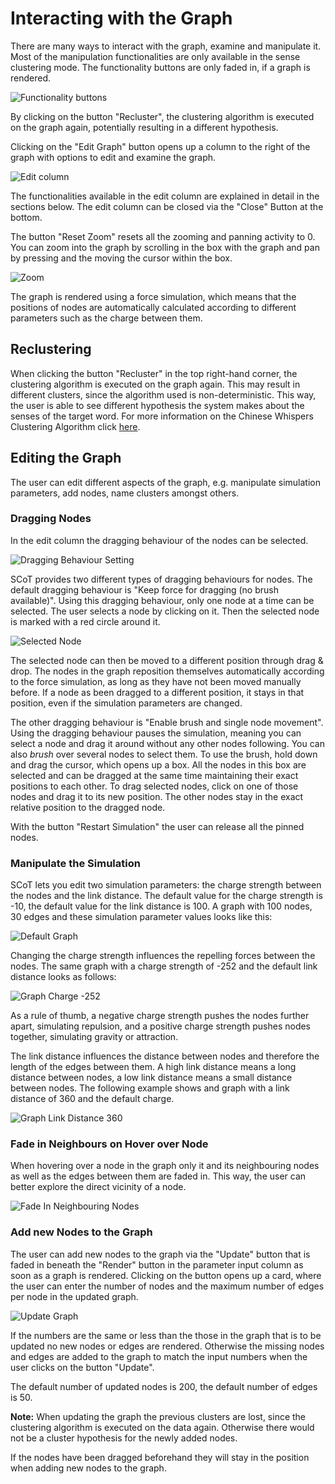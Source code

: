 # Interacting with the Graph
There are many ways to interact with the graph, examine and manipulate it.
Most of the manipulation functionalities are only available in the sense clustering mode.
The functionality buttons are only faded in, if a graph is rendered.

![Functionality buttons](./images/buttons_in_navbar.png)

By clicking on the button "Recluster", the clustering algorithm is executed on the graph again, potentially resulting in a different hypothesis.

Clicking on the "Edit Graph" button opens up a column to the right of the graph with options to edit and examine the graph.

![Edit column](./images/overview.png)

The functionalities available in the edit column are explained in detail in the sections below. The edit column can be closed via the "Close" Button at the bottom.

The button "Reset Zoom" resets all the zooming and panning activity to 0. You can zoom into the graph by scrolling in the box with the graph and pan by pressing and the moving the cursor within the box.

![Zoom](./images/zoom_in.png)

The graph is rendered using a force simulation, which means that the positions of nodes are automatically calculated according to different parameters such as the charge between them.

## Reclustering
When clicking the button "Recluster" in the top right-hand corner, the clustering algorithm is executed on the graph again. This may result in different clusters, since the algorithm used is non-deterministic. This way, the user is able to see different hypothesis the system makes about the senses of the target word. For more information on the Chinese Whispers Clustering Algorithm click [here](http://delivery.acm.org/10.1145/1660000/1654774/p73-biemann.pdf?ip=77.20.250.85&id=1654774&acc=OPEN&key=4D4702B0C3E38B35%2E4D4702B0C3E38B35%2E4D4702B0C3E38B35%2E6D218144511F3437&__acm__=1568553032_2c17e0dabf68573cf049cc4c8c1491be).

## Editing the Graph
The user can edit different aspects of the graph, e.g. manipulate simulation parameters, add nodes, name clusters amongst others.

### Dragging Nodes
In the edit column the dragging behaviour of the nodes can be selected.

![Dragging Behaviour Setting](./images/dragging_restart_sim.png)

SCoT provides two different types of dragging behaviours for nodes. The default dragging behaviour is "Keep force for dragging (no brush available)".
Using this dragging behaviour, only one node at a time can be selected. The user selects a node by clicking on it. Then the selected node is marked with a red circle around it.

![Selected Node](./images/selected_node.png)

The selected node can then be moved to a different position through drag & drop. The nodes in the graph reposition themselves automatically according to the force simulation, as long as they have not been moved manually before. If a node as been dragged to a different position, it stays in that position, even if the simulation parameters are changed.

The other dragging behaviour is "Enable brush and single node movement". Using the dragging behaviour pauses the simulation, meaning you can select a node and drag it around without any other nodes following. You can also *brush* over several nodes to select them. To use the brush, hold down and drag the cursor, which opens up a box. All the nodes in this box are selected and can be dragged at the same time maintaining their exact positions to each other. To drag selected nodes, click on one of those nodes and drag it to its new position. The other nodes stay in the exact relative position to the dragged node.

With the button "Restart Simulation" the user can release all the pinned nodes.

### Manipulate the Simulation
SCoT lets you edit two simulation parameters: the charge strength between the nodes and the link distance.
The default value for the charge strength is -10, the default value for the link distance is 100.
A graph with 100 nodes, 30 edges and these simulation parameter values looks like this:

![Default Graph](./images/graph_default_simulation_settings.png)

Changing the charge strength influences the repelling forces between the nodes. The same graph with a charge strength of -252 and the default link distance looks as follows:

![Graph Charge -252](./images/graph_charge-252_linkdistance100.png)

As a rule of thumb, a negative charge strength pushes the nodes further apart, simulating repulsion, and a positive charge strength pushes nodes together, simulating gravity or attraction.

The link distance influences the distance between nodes and therefore the length of the edges between them. A high link distance means a long distance between nodes, a low link distance means a small distance between nodes. The following example shows and graph with a link distance of 360 and the default charge.

![Graph Link Distance 360](./images/graph_charge-10_linkdistance360.png) 

### Fade in Neighbours on Hover over Node
When hovering over a node in the graph only it and its neighbouring nodes as well as the edges between them are faded in. This way, the user can better explore the direct vicinity of a node.

![Fade In Neighbouring Nodes](./images/mouseover_node.png)

### Add new Nodes to the Graph
The user can add new nodes to the graph via the "Update" button that is faded in beneath the "Render" button in the parameter input column as soon as a graph is rendered. Clicking on the button opens up a card, where the user can enter the number of nodes and the maximum number of edges per node in the updated graph. 

![Update Graph](./images/update_input.png)

If the numbers are the same or less than the those in the graph that is to be updated no new nodes or edges are rendered. Otherwise the missing nodes and edges are added to the graph to match the input numbers when the user clicks on the button "Update".

The default number of updated nodes is 200, the default number of edges is 50.

**Note:** When updating the graph the previous clusters are lost, since the clustering algorithm is executed on the data again. Otherwise there would not be a cluster hypothesis for the newly added nodes.

If the nodes have been dragged beforehand they will stay in the position when adding new nodes to the graph. 